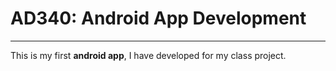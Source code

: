 # AD340: Android App Development
---
This is my first **android app**, I have developed 
for my class project. 


